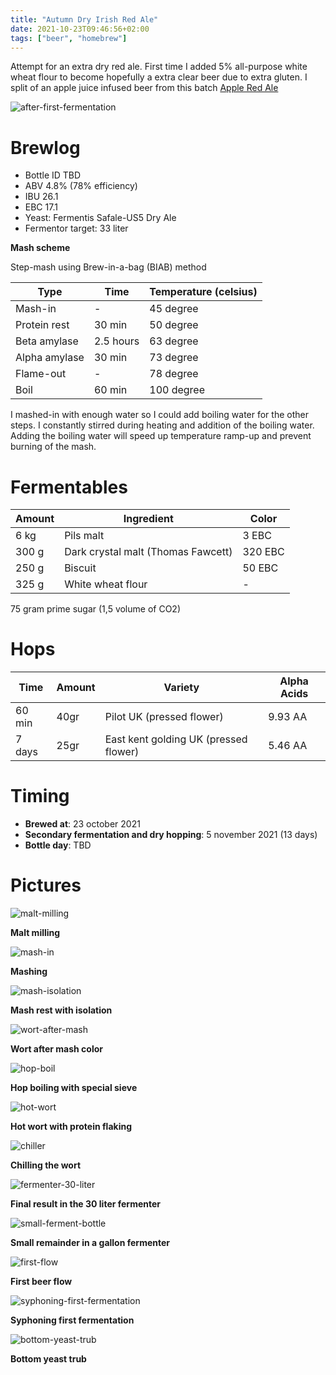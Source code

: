```yaml
---
title: "Autumn Dry Irish Red Ale"
date: 2021-10-23T09:46:56+02:00
tags: ["beer", "homebrew"]
---
```


Attempt for an extra dry red ale. First time I added 5% all-purpose white wheat flour to become hopefully a extra clear beer due to extra gluten. I split of an apple juice infused beer from this batch [Apple Red Ale](/post/apple-red-ale)

![after-first-fermentation](/images/autumn-dry-irish-red-ale/after-first-fermentation.jpg)

# Brewlog

- Bottle ID TBD
- ABV 4.8% (78% efficiency)
- IBU 26.1
- EBC 17.1
- Yeast: Fermentis Safale-US5 Dry Ale
- Fermentor target: 33 liter

**Mash scheme**

Step-mash using Brew-in-a-bag (BIAB) method

| Type          | Time      | Temperature (celsius) |
| ------------- | --------- | --------------------- |
| Mash-in       | -         | 45 degree             |
| Protein rest  | 30 min    | 50 degree             |
| Beta amylase  | 2.5 hours | 63 degree             |
| Alpha amylase | 30 min    | 73 degree             |
| Flame-out     | -         | 78 degree             |
| Boil          | 60 min    | 100 degree            |

I mashed-in with enough water so I could add boiling water for the other steps. I constantly stirred during heating and addition of the boiling water. Adding the boiling water will speed up temperature ramp-up and prevent burning of the mash. 

# Fermentables

| Amount | Ingredient                         | Color   |
| ------ | ---------------------------------- | ------- |
| 6 kg   | Pils malt                          | 3 EBC   |
| 300 g  | Dark crystal malt (Thomas Fawcett) | 320 EBC |
| 250 g  | Biscuit                            | 50 EBC  |
| 325 g  | White wheat flour                  | -       |

75 gram prime sugar (1,5 volume of CO2)

# Hops

| Time   | Amount | Variety                               | Alpha Acids |
| ------ | ------ | ------------------------------------- | ----------- |
| 60 min | 40gr   | Pilot UK (pressed flower)             | 9.93 AA     |
| 7 days | 25gr   | East kent golding UK (pressed flower) | 5.46 AA     |

# Timing

* **Brewed at**: 23 october 2021
* **Secondary fermentation and dry hopping**: 5 november 2021 (13 days)
* **Bottle day**: TBD

# Pictures

![malt-milling](/images/autumn-dry-irish-red-ale/malt-milling.jpg)

**Malt milling**

![mash-in](/images/autumn-dry-irish-red-ale/mash-in.jpg)

**Mashing**

![mash-isolation](/images/autumn-dry-irish-red-ale/mash-isolation.jpg)

**Mash rest with isolation**

![wort-after-mash](/images/autumn-dry-irish-red-ale/wort-after-mash.jpg)

**Wort after mash color**

![hop-boil](/images/autumn-dry-irish-red-ale/hop-boil.jpg)

**Hop boiling with special sieve**

![hot-wort](/images/autumn-dry-irish-red-ale/hot-wort.jpg)

**Hot wort with protein flaking**

![chiller](/images/autumn-dry-irish-red-ale/chiller.jpg)

**Chilling the wort**

![fermenter-30-liter](/images/autumn-dry-irish-red-ale/fermenter-30-liter.jpg)

**Final result in the 30 liter fermenter**

![small-ferment-bottle](/images/autumn-dry-irish-red-ale/small-ferment-bottle.jpg)

**Small remainder in a gallon fermenter**

![first-flow](/images/autumn-dry-irish-red-ale/first-flow.jpg)

**First beer flow**

![syphoning-first-fermentation](/images/autumn-dry-irish-red-ale/syphoning-first-fermentation.jpg)

**Syphoning first fermentation**

![bottom-yeast-trub](/images/autumn-dry-irish-red-ale/bottom-yeast-trub.jpg)

**Bottom yeast trub**
